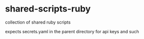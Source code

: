 # shared-scripts-ruby
collection of shared ruby scripts

expects secrets.yaml in the parent directory for api keys and such

